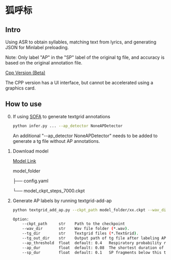 # 狐呼标

## Intro

Using ASR to obtain syllables, matching text from lyrics, and generating JSON for Minlabel preloading.

Note: Only label "AP" in the "SP" label of the original tg file, and accuracy is based on the original annotation file.

[Cpp Version (Beta)](https://github.com/openvpi/dataset-tools/releases/tag/20240621.21)

The CPP version has a UI interface, but cannot be accelerated using a graphics card.

## How to use

0. If using [SOFA](https://github.com/qiuqiao/SOFA) to generate textgrid annotations
    ```bash
    python infer.py ... --ap_detector NoneAPDetector
    ```
   An additional "--ap_detector NoneAPDetector" needs to be added to generate a tg file without AP annotations.
        
1. Download model

   [Model Link](https://github.com/autumn-DL/FoxBreatheLabeler/releases/latest)
   
   model_folder

     ├── config.yaml

     └── model_ckpt_steps_7000.ckpt

2.  Generate AP labels by running textgrid-add-ap
    ```bash
    python textgrid_add_ap.py --ckpt_path model_folder/xx.ckpt --wav_dir wav_dir --tg_dir tg_dir --tg_out_dir tg_out_dir
    
    Option:
        --ckpt_path     str    Path to the checkpoint
        --wav_dir       str    Wav file folder (*.wav).
        --tg_dir        str    Textgrid files (*.TextGrid).
        --tg_out_dir    str    Output path of tg file after labeling AP.
        --ap_threshold  float  default: 0.4   Respiratory probability recognition threshold.  (Option)
        --ap_dur        float  default: 0.08  The shortest duration of breathing, discarded below this threshold, in seconds. (Option)
        --sp_dur        float  default: 0.1   SP fragments below this threshold will be adsorbed onto adjacent AP, in seconds.   (Option)
    ```